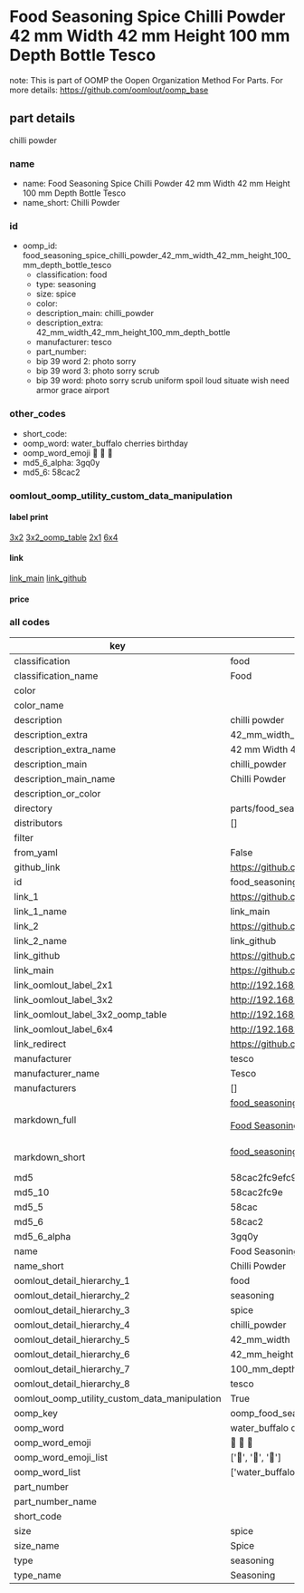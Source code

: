 # Food Seasoning Spice Chilli Powder 42 mm Width 42 mm Height 100 mm Depth Bottle Tesco  

note: This is part of OOMP the Oopen Organization Method For Parts. For more details: https://github.com/oomlout/oomp_base

##  part details
  



chilli powder



### name
* name: Food Seasoning Spice Chilli Powder 42 mm Width 42 mm Height 100 mm Depth Bottle Tesco
* name_short: Chilli Powder
### id
* oomp_id: food_seasoning_spice_chilli_powder_42_mm_width_42_mm_height_100_mm_depth_bottle_tesco
  * classification: food
  * type: seasoning
  * size: spice
  * color: 
  * description_main: chilli_powder
  * description_extra: 42_mm_width_42_mm_height_100_mm_depth_bottle
  * manufacturer: tesco
  * part_number: 
  * bip 39 word 2: photo sorry
  * bip 39 word 3: photo sorry scrub
  * bip 39 word: photo sorry scrub uniform spoil loud situate wish need armor grace airport

### other_codes
* short_code: 
* oomp_word: water_buffalo cherries birthday
* oomp_word_emoji :water_buffalo: :cherries: :birthday:
* md5_6_alpha: 3gq0y
* md5_6: 58cac2






### oomlout_oomp_utility_custom_data_manipulation
#### label print
[3x2](http://192.168.1.245:1112/?label=oomp%203gq0y)
[3x2_oomp_table](http://192.168.1.108:1112/?label=oomp%203gq0y)
[2x1](http://192.168.1.242:1112/?label=oomp%203gq0y)
[6x4](http://192.168.1.55:1112/?label=oomp%203gq0y)    

#### link

[link_main](https://github.com/oomlout/oomlout_oomp_version_1_messy/tree/main/parts/food_seasoning_spice_chilli_powder_42_mm_width_42_mm_height_100_mm_depth_bottle_tesco) [link_github](https://github.com/oomlout/oomlout_oomp_version_1_messy/tree/main/parts/food_seasoning_spice_chilli_powder_42_mm_width_42_mm_height_100_mm_depth_bottle_tesco)                             

#### price







### all codes 
| key | value |  
| --- | --- |  
| classification | food |  
| classification_name | Food |  
| color |  |  
| color_name |  |  
| description | chilli powder |  
| description_extra | 42_mm_width_42_mm_height_100_mm_depth_bottle |  
| description_extra_name | 42 mm Width 42 mm Height 100 mm Depth Bottle |  
| description_main | chilli_powder |  
| description_main_name | Chilli Powder |  
| description_or_color |   |  
| directory | parts/food_seasoning_spice_chilli_powder_42_mm_width_42_mm_height_100_mm_depth_bottle_tesco |  
| distributors | [] |  
| filter |  |  
| from_yaml | False |  
| github_link | https://github.com/oomlout/oomlout_oomp_part_src/tree/main/parts/food_seasoning_spice_chilli_powder_42_mm_width_42_mm_height_100_mm_depth_bottle_tesco |  
| id | food_seasoning_spice_chilli_powder_42_mm_width_42_mm_height_100_mm_depth_bottle_tesco |  
| link_1 | https://github.com/oomlout/oomlout_oomp_version_1_messy/tree/main/parts/food_seasoning_spice_chilli_powder_42_mm_width_42_mm_height_100_mm_depth_bottle_tesco |  
| link_1_name | link_main |  
| link_2 | https://github.com/oomlout/oomlout_oomp_version_1_messy/tree/main/parts/food_seasoning_spice_chilli_powder_42_mm_width_42_mm_height_100_mm_depth_bottle_tesco |  
| link_2_name | link_github |  
| link_github | https://github.com/oomlout/oomlout_oomp_version_1_messy/tree/main/parts/food_seasoning_spice_chilli_powder_42_mm_width_42_mm_height_100_mm_depth_bottle_tesco |  
| link_main | https://github.com/oomlout/oomlout_oomp_version_1_messy/tree/main/parts/food_seasoning_spice_chilli_powder_42_mm_width_42_mm_height_100_mm_depth_bottle_tesco |  
| link_oomlout_label_2x1 | http://192.168.1.242:1112/?label=oomp%203gq0y |  
| link_oomlout_label_3x2 | http://192.168.1.245:1112/?label=oomp%203gq0y |  
| link_oomlout_label_3x2_oomp_table | http://192.168.1.108:1112/?label=oomp%203gq0y |  
| link_oomlout_label_6x4 | http://192.168.1.55:1112/?label=oomp%203gq0y |  
| link_redirect | https://github.com/oomlout/oomlout_oomp_version_1_messy/tree/main/parts/food_seasoning_spice_chilli_powder_42_mm_width_42_mm_height_100_mm_depth_bottle_tesco |  
| manufacturer | tesco |  
| manufacturer_name | Tesco |  
| manufacturers | [] |  
| markdown_full | [food_seasoning_spice_chilli_powder_42_mm_width_42_mm_height_100_mm_depth_bottle_tesco](none)<br>[](none)<br>[Food Seasoning Spice Chilli Powder 42 Mm Width 42 Mm Height 100 Mm Depth Bottle Tesco](none)<br><br> |  
| markdown_short | [food_seasoning_spice_chilli_powder_42_mm_width_42_mm_height_100_mm_depth_bottle_tesco](none)<br><br> |  
| md5 | 58cac2fc9efc993610e92ed783b3dd1d |  
| md5_10 | 58cac2fc9e |  
| md5_5 | 58cac |  
| md5_6 | 58cac2 |  
| md5_6_alpha | 3gq0y |  
| name | Food Seasoning Spice Chilli Powder 42 mm Width 42 mm Height 100 mm Depth Bottle Tesco |  
| name_short | Chilli Powder |  
| oomlout_detail_hierarchy_1 | food |  
| oomlout_detail_hierarchy_2 | seasoning |  
| oomlout_detail_hierarchy_3 | spice |  
| oomlout_detail_hierarchy_4 | chilli_powder |  
| oomlout_detail_hierarchy_5 | 42_mm_width |  
| oomlout_detail_hierarchy_6 | 42_mm_height |  
| oomlout_detail_hierarchy_7 | 100_mm_depth |  
| oomlout_detail_hierarchy_8 | tesco |  
| oomlout_oomp_utility_custom_data_manipulation | True |  
| oomp_key | oomp_food_seasoning_spice_chilli_powder_42_mm_width_42_mm_height_100_mm_depth_bottle_tesco |  
| oomp_word | water_buffalo cherries birthday |  
| oomp_word_emoji | :water_buffalo: :cherries: :birthday: |  
| oomp_word_emoji_list | [':water_buffalo:', ':cherries:', ':birthday:'] |  
| oomp_word_list | ['water_buffalo', 'cherries', 'birthday'] |  
| part_number |  |  
| part_number_name |  |  
| short_code |  |  
| size | spice |  
| size_name | Spice |  
| type | seasoning |  
| type_name | Seasoning |  
